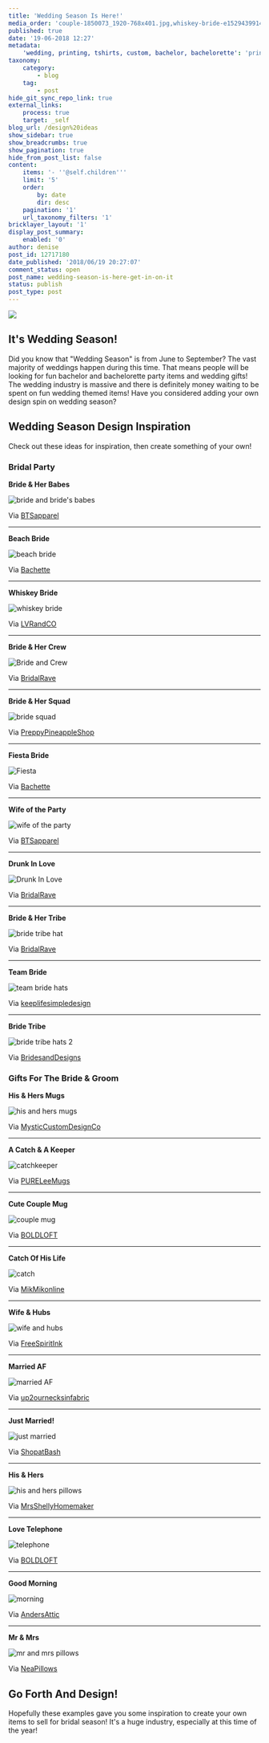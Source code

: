 ```yaml
---
title: 'Wedding Season Is Here!'
media_order: 'couple-1850073_1920-768x401.jpg,whiskey-bride-e1529439914247.jpg,bride-and-brides-babes.jpg,Bride-and-Crew.jpg,brige-squad.jpg,Fiesta.jpg,wife-of-the-party.jpg,Drunk-In-Love.jpg,bride-tribe-hat.jpg,team-bride-hats.jpg,his-and-hers-mugs.jpg,catchkeeper.jpg,couple-mug.jpg,wife-and-hubs.jpg,marrie-AF.jpg,just-married.jpg,his-and-hers-pillows.jpg,telephone.jpg,morning.jpg,mr-and-mrs-pillows.jpg,beach-bride.jpg'
published: true
date: '19-06-2018 12:27'
metadata:
    'wedding, printing, tshirts, custom, bachelor, bachelorette': 'printaura, direct to garment, blog'
taxonomy:
    category:
        - blog
    tag:
        - post
hide_git_sync_repo_link: true
external_links:
    process: true
    target: _self
blog_url: /design%20ideas
show_sidebar: true
show_breadcrumbs: true
show_pagination: true
hide_from_post_list: false
content:
    items: '- ''@self.children'''
    limit: '5'
    order:
        by: date
        dir: desc
    pagination: '1'
    url_taxonomy_filters: '1'
bricklayer_layout: '1'
display_post_summary:
    enabled: '0'
author: denise
post_id: 12717180
date_published: '2018/06/19 20:27:07'
comment_status: open
post_name: wedding-season-is-here-get-in-on-it
status: publish
post_type: post
---
```


[![](couple-1850073_1920-768x401.jpg)](https://blog.printaura.com/blog/design-ideas/wedding-season-is-here-get-in-on-it)

<h2>It's Wedding Season!</h2>
Did you know that "Wedding Season" is from June to September? The vast majority of weddings happen during this time. That means people will be looking for fun bachelor and bachelorette party items and wedding gifts! The wedding industry is massive and there is definitely money waiting to be spent on fun wedding themed items! Have you considered adding your own design spin on wedding season?
<h2>Wedding Season Design Inspiration</h2>
Check out these ideas for inspiration, then create something of your own!
<h3>Bridal Party</h3>


<strong>Bride &amp; Her Babes</strong>

![bride and bride's babes](bride-and-brides-babes.jpg)

Via <a href="https://www.etsy.com/shop/BTSapparel" target="_blank" rel="noopener">BTSapparel</a>

<hr />


<strong>Beach Bride</strong>

![beach bride](beach-bride.jpg)

Via <a href="https://www.etsy.com/shop/Bachette" target="_blank" rel="noopener">Bachette</a>

<hr />


<strong>Whiskey Bride</strong>

![whiskey bride](whiskey-bride-e1529439914247.jpg)

Via <a href="https://www.etsy.com/shop/LVRandCo" target="_blank" rel="noopener">LVRandCO</a>

<hr />


<strong>Bride &amp; Her Crew</strong>

![Bride and Crew](Bride-and-Crew.jpg)

Via <a href="https://www.etsy.com/shop/BridalRave" target="_blank" rel="noopener">BridalRave</a>

<hr />


<strong>Bride &amp; Her Squad</strong>

![bride squad](brige-squad.jpg)

Via <a href="https://www.etsy.com/shop/PreppyPineappleShop" target="_blank" rel="noopener">PreppyPineappleShop</a>

<hr />


<strong>Fiesta Bride</strong>

![Fiesta](Fiesta.jpg)

Via <a href="https://www.etsy.com/shop/Bachette" target="_blank" rel="noopener">Bachette</a>

<hr />


<strong>Wife of the Party </strong>

![wife of the party](wife-of-the-party.jpg)

Via <a href="https://www.etsy.com/shop/BTSapparel" target="_blank" rel="noopener">BTSapparel</a>

<hr />


<strong>Drunk In Love</strong>

![Drunk In Love](Drunk-In-Love.jpg)

Via <a href="https://www.etsy.com/shop/BridalRave" target="_blank" rel="noopener">BridalRave</a>

<hr />


<strong>Bride &amp; Her Tribe</strong>

![bride tribe hat](bride-tribe-hat.jpg)

Via <a href="https://www.etsy.com/shop/BridalRave" target="_blank" rel="noopener">BridalRave</a>

<hr />


<strong>Team Bride</strong>

![team bride hats](team-bride-hats.jpg)

Via <a href="https://www.etsy.com/shop/keeplifesimpledesign" target="_blank" rel="noopener">keeplifesimpledesign</a>

<hr />


<strong>Bride Tribe</strong>

![bride tribe hats 2](bride-tribe-hats-2.jpg)

Via <a href="https://www.etsy.com/shop/BridesandDesigns" target="_blank" rel="noopener">BridesandDesigns</a>


### Gifts For The Bride & Groom


<strong>His &amp; Hers Mugs </strong>

![his and hers mugs](his-and-hers-mugs.jpg)

Via <a href="https://www.etsy.com/shop/MysticCustomDesignCo" target="_blank" rel="noopener">MysticCustomDesignCo</a>

<hr />


<strong>A Catch &amp; A Keeper</strong>

![catchkeeper](catchkeeper.jpg)

Via <a href="https://www.etsy.com/shop/PURELeeMugs" target="_blank" rel="noopener">PURELeeMugs</a>

<hr />


<strong>Cute Couple Mug</strong>

![couple mug](couple-mug.jpg)

Via <a href="https://www.etsy.com/shop/BOLDLOFT" target="_blank" rel="noopener">BOLDLOFT</a>

<hr />


<strong>Catch Of His Life</strong>

![catch](catch.jpg)

Via <a href="https://www.etsy.com/shop/MikMikonline" target="_blank" rel="noopener">MikMikonline</a>

<hr />


<strong>Wife &amp; Hubs</strong>

![wife and hubs](wife-and-hubs.jpg)

Via <a href="https://www.etsy.com/shop/FreeSpiritInk" target="_blank" rel="noopener">FreeSpiritInk</a>

<hr />


<strong>Married AF</strong>

![married AF](marrie-AF.jpg)

Via <a href="https://www.etsy.com/shop/up2ournecksinfabric" target="_blank" rel="noopener">up2ournecksinfabric</a>

<hr />


<strong>Just Married!</strong>

![just married](just-married.jpg)

Via <a href="https://www.etsy.com/shop/ShopatBash" target="_blank" rel="noopener">ShopatBash</a>

<hr />


<strong>His &amp; Hers</strong>

![his and hers pillows](his-and-hers-pillows.jpg)

Via <a href="https://www.etsy.com/shop/MrsShellyHomemaker" target="_blank" rel="noopener">MrsShellyHomemaker</a>

<hr />


<strong>Love Telephone</strong>

![telephone](telephone.jpg)

Via <a href="https://www.etsy.com/shop/BOLDLOFT" target="_blank" rel="noopener">BOLDLOFT</a>

<hr />


<strong>Good Morning</strong>

![morning](morning.jpg)

Via <a href="https://www.etsy.com/shop/AndersAttic" target="_blank" rel="noopener">AndersAttic</a>

<hr />


<strong>Mr &amp; Mrs</strong>

![mr and mrs pillows](mr-and-mrs-pillows.jpg)


Via <a href="https://www.etsy.com/shop/NeaPillows" target="_blank" rel="noopener">NeaPillows</a>

## Go Forth And Design!

Hopefully these examples gave you some inspiration to create your own items to sell for bridal season! It's a huge industry, especially at this time of the year!